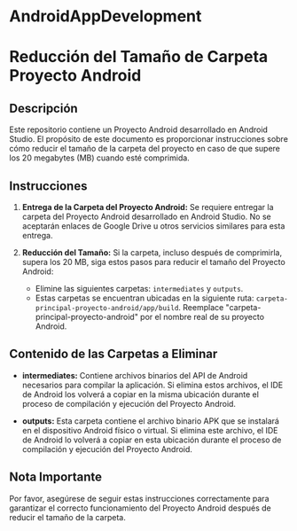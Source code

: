 # AndroidAppDevelopment

# Reducción del Tamaño de Carpeta Proyecto Android

## Descripción
Este repositorio contiene un Proyecto Android desarrollado en Android Studio. El propósito de este documento es proporcionar instrucciones sobre cómo reducir el tamaño de la carpeta del proyecto en caso de que supere los 20 megabytes (MB) cuando esté comprimida.

## Instrucciones
1. **Entrega de la Carpeta del Proyecto Android:** Se requiere entregar la carpeta del Proyecto Android desarrollado en Android Studio. No se aceptarán enlaces de Google Drive u otros servicios similares para esta entrega.

2. **Reducción del Tamaño:** Si la carpeta, incluso después de comprimirla, supera los 20 MB, siga estos pasos para reducir el tamaño del Proyecto Android:
    - Elimine las siguientes carpetas: `intermediates` y `outputs`.
    - Estas carpetas se encuentran ubicadas en la siguiente ruta: `carpeta-principal-proyecto-android/app/build`. Reemplace "carpeta-principal-proyecto-android" por el nombre real de su proyecto Android.

## Contenido de las Carpetas a Eliminar
- **intermediates:** Contiene archivos binarios del API de Android necesarios para compilar la aplicación. Si elimina estos archivos, el IDE de Android los volverá a copiar en la misma ubicación durante el proceso de compilación y ejecución del Proyecto Android.
  
- **outputs:** Esta carpeta contiene el archivo binario APK que se instalará en el dispositivo Android físico o virtual. Si elimina este archivo, el IDE de Android lo volverá a copiar en esta ubicación durante el proceso de compilación y ejecución del Proyecto Android.

## Nota Importante
Por favor, asegúrese de seguir estas instrucciones correctamente para garantizar el correcto funcionamiento del Proyecto Android después de reducir el tamaño de la carpeta.


